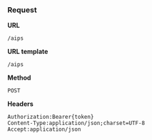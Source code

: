 ### Request

**URL**

`/aips`

**URL template**

`/aips`

**Method**

`POST`

**Headers**

`Authorization:Bearer{token}`  
`Content-Type:application/json;charset=UTF-8`  
`Accept:application/json`  
